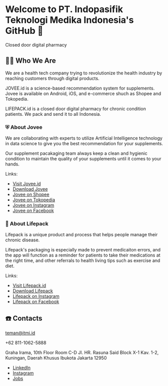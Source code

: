 # Welcome to PT. Indopasifik Teknologi Medika Indonesia's GitHub 👋

Closed door digital pharmacy

<!--

**Here are some ideas to get you started:**

🙋‍♀️ A short introduction - what is your organization all about?
🌈 Contribution guidelines - how can the community get involved?
👩‍💻 Useful resources - where can the community find your docs? Is there anything else the community should know?
🍿 Fun facts - what does your team eat for breakfast?
🧙 Remember, you can do mighty things with the power of [Markdown](https://docs.github.com/github/writing-on-github/getting-started-with-writing-and-formatting-on-github/basic-writing-and-formatting-syntax)
-->

## 🙋🏻 Who We Are

We are a health tech company trying to revolutionize the health industry by reaching customers through digital products.

JOVEE.id is a science-based recommendation system for supplements. Jovee is available on Android, iOS, and e-commerce shuch as Shopee and Tokopedia.

LIFEPACK.id is a closed door digital pharmacy for chronic condition patients. We pack and send it to all Indonesia.

### ⛨ About Jovee

We are collaborating with experts to utilize Artificial Intelligence technology in data science to give you the best recommendation for your supplements.

Our supplement pacakaging team always keep a clean and hygienic condition to maintain the quality of your supplements until it comes to your hands.

Links:

- [Visit Jovee.id](https://jovee.id/)
- [Download Jovee](http://jov.ee/download)
- [Jovee on Shopee](https://shopee.co.id/joveeofficial)
- [Jovee on Tokopedia](https://www.tokopedia.com/jovee)
- [Jovee on Instagram](https://www.instagram.com/jovee.id/)
- [Jovee on Facebook](https://www.facebook.com/jovee.id/)

### 💊 About Lifepack

Lifepack is a unique product and process that helps people manage their chronic disease.

Lifepack's packaging is especially made to prevent medicaiton errors, and the app will function as a reminder for patients to take their medications at the right time, and  other referrals to health living tips such as exercise and diet.

Links:

- [Visit Lifepack.id](https://lifepack.id/)
- [Download Lifepack](https://l-p.to/download)
- [Lifepack on Instagram](https://www.instagram.com/lifepack.id/)
- [Lifepack on Facebook](https://www.facebook.com/lifepack.id/)

## ☎️ Contacts

<teman@itmi.id>

+62 811-1062-5888

Graha Irama, 10th Floor Room C-D
Jl. HR. Rasuna Said Block X-1 Kav. 1-2,
Kuningan, Daerah Khusus Ibukota Jakarta 12950

- [LinkedIn](https://www.linkedin.com/company/itmi-id)
- [Instagram](https://www.instagram.com/itmi.id/)
- [Jobs](https://go.itmi.id/jobs)
